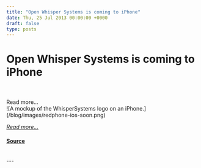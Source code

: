 ```yaml
---
title: "Open Whisper Systems is coming to iPhone"
date: Thu, 25 Jul 2013 00:00:00 +0000
draft: false
type: posts
---
```

# Open Whisper Systems is coming to iPhone

<br/>

<br/>
 Read more... 
<br/>
![A mockup of the WhisperSystems logo on an iPhone.](/blog/images/redphone-ios-soon.png)

[_Read more..._](https://signal.org/blog/iphone-rsn/)

#### [Source](https://signal.org/blog/iphone-rsn/)

<br/>
---
